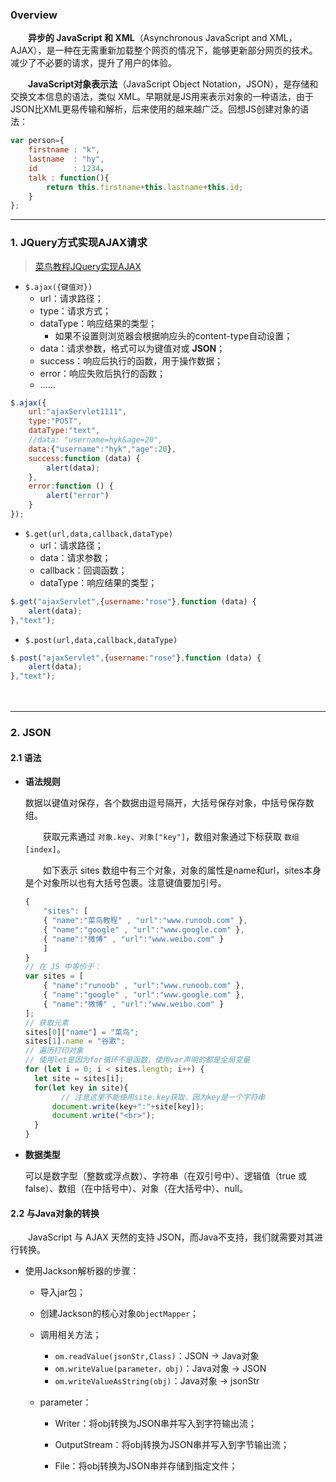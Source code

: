 ### 0verview

　　**异步的 JavaScript 和 XML**（Asynchronous JavaScript and XML，AJAX），是一种在无需重新加载整个网页的情况下，能够更新部分网页的技术。减少了不必要的请求，提升了用户的体验。

　　**JavaScript对象表示法**（JavaScript Object Notation，JSON），是存储和交换文本信息的语法，类似 XML。早期就是JS用来表示对象的一种语法，由于JSON比XML更易传输和解析，后来使用的越来越广泛。回想JS创建对象的语法：

```js
var person={
	firstname : "k",
	lastname  : "hy",
	id        : 1234，
	talk : function(){ 
		return this.firstname+this.lastname+this.id;
	}
};
```

---

### 1. JQuery方式实现AJAX请求

> [菜鸟教程JQuery实现AJAX](https://www.runoob.com/jquery/jquery-ref-ajax.html)

- `$.ajax({键值对})`
  - url：请求路径；
  - type：请求方式；
  - dataType：响应结果的类型；
    - 如果不设置则浏览器会根据响应头的content-type自动设置；
  - data：请求参数，格式可以为键值对或 **JSON**；
  - success：响应后执行的函数，用于操作数据；
  - error：响应失败后执行的函数；
  - ……

```js
$.ajax({
    url:"ajaxServlet1111",
    type:"POST", 
    dataType:"text",
    //data: "username=hyk&age=20",
    data:{"username":"hyk","age":20},
    success:function (data) {
        alert(data);
    },
    error:function () {
        alert("error")
    }
});
```

- `$.get(url,data,callback,dataType)`
  - url：请求路径；
  - data：请求参数；
  - callback：回调函数；
  - dataType：响应结果的类型；

```js
$.get("ajaxServlet",{username:"rose"},function (data) {
	alert(data);
},"text");
```

- `$.post(url,data,callback,dataType)`

```js
$.post("ajaxServlet",{username:"rose"},function (data) {
	alert(data);
},"text");
```

　　

---

### 2. JSON

#### 2.1 语法

- **语法规则**

  数据以键值对保存，各个数据由逗号隔开，大括号保存对象，中括号保存数组。

  　　获取元素通过 `对象.key`、`对象["key"]`，数组对象通过下标获取 `数组[index]`。

  　　如下表示 sites 数组中有三个对象，对象的属性是name和url，sites本身是个对象所以也有大括号包裹。注意键值要加引号。

  ```js
  {
      "sites": [
      { "name":"菜鸟教程" , "url":"www.runoob.com" }, 
      { "name":"google" , "url":"www.google.com" }, 
      { "name":"微博" , "url":"www.weibo.com" }
      ]
  }
  // 在 JS 中等价于：
  var sites = [
      { "name":"runoob" , "url":"www.runoob.com" }, 
      { "name":"google" , "url":"www.google.com" }, 
      { "name":"微博" , "url":"www.weibo.com" }
  ];
  // 获取元素
  sites[0]["name"] = "菜鸟";
  sites[1].name = "谷歌";
  // 遍历打印对象
  // 使用let是因为for循环不是函数，使用var声明的都是全局变量
  for (let i = 0; i < sites.length; i++) {
  	let site = sites[i];
  	for(let key in site){
          // 注意这里不能使用site.key获取，因为key是一个字符串
  		document.write(key+":"+site[key]);
  		document.write("<br>");
  	}
  }
  ```

  

- **数据类型**

  可以是数字型（整数或浮点数）、字符串（在双引号中）、逻辑值（true 或 false）、数组（在中括号中）、对象（在大括号中）、null。

#### 2.2 与Java对象的转换

　　JavaScript 与 AJAX 天然的支持 JSON，而Java不支持，我们就需要对其进行转换。

- 使用Jackson解析器的步骤：

  - 导入jar包；

  - 创建Jackson的核心对象`ObjectMapper`；

  - 调用相关方法；

    - `om.readValue(jsonStr,Class)`：JSON → Java对象
    - `om.writeValue(parameter，obj)`：Java对象 → JSON
    - `om.writeValueAsString(obj)`：Java对象 → jsonStr

  - parameter：

    - Writer：将obj转换为JSON串并写入到字符输出流；

    - OutputStream：将obj转换为JSON串并写入到字节输出流；

    - File：将obj转换为JSON串并存储到指定文件；

      

